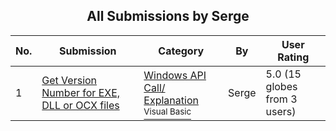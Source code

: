 ﻿<div align="center">

## All Submissions by Serge

</div>

No.  | Submission | Category | By   | User Rating
---- | ---------- | -------- | ---- | -----------
1 | [Get Version Number for EXE, DLL or OCX files<br />](https://github.com/Planet-Source-Code/serge-get-version-number-for-exe-dll-or-ocx-files__1-4976) | [Windows API Call/ Explanation<br /><sup>Visual Basic</sup>](../ByCategory/windows-api-call-explanation__1-39.md) | Serge | 5.0 (15 globes from 3 users)
